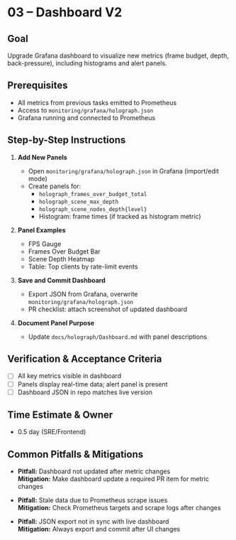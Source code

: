 # 03 – Dashboard V2

## Goal
Upgrade Grafana dashboard to visualize new metrics (frame budget, depth, back-pressure), including histograms and alert panels.

## Prerequisites
- All metrics from previous tasks emitted to Prometheus
- Access to `monitoring/grafana/holograph.json`
- Grafana running and connected to Prometheus

## Step-by-Step Instructions

1. **Add New Panels**
   - Open `monitoring/grafana/holograph.json` in Grafana (import/edit mode)
   - Create panels for:
     - `holograph_frames_over_budget_total`
     - `holograph_scene_max_depth`
     - `holograph_scene_nodes_depth{level}`
     - Histogram: frame times (if tracked as histogram metric)

2. **Panel Examples**
   - FPS Gauge
   - Frames Over Budget Bar
   - Scene Depth Heatmap
   - Table: Top clients by rate-limit events

3. **Save and Commit Dashboard**
   - Export JSON from Grafana, overwrite `monitoring/grafana/holograph.json`
   - PR checklist: attach screenshot of updated dashboard

4. **Document Panel Purpose**
   - Update `docs/holograph/Dashboard.md` with panel descriptions

## Verification & Acceptance Criteria
- [ ] All key metrics visible in dashboard
- [ ] Panels display real-time data; alert panel is present
- [ ] Dashboard JSON in repo matches live version

## Time Estimate & Owner
- 0.5 day (SRE/Frontend)

## Common Pitfalls & Mitigations
- **Pitfall:** Dashboard not updated after metric changes  
  **Mitigation:** Make dashboard update a required PR item for metric changes

- **Pitfall:** Stale data due to Prometheus scrape issues  
  **Mitigation:** Check Prometheus targets and scrape logs after changes

- **Pitfall:** JSON export not in sync with live dashboard  
  **Mitigation:** Always export and commit after UI changes